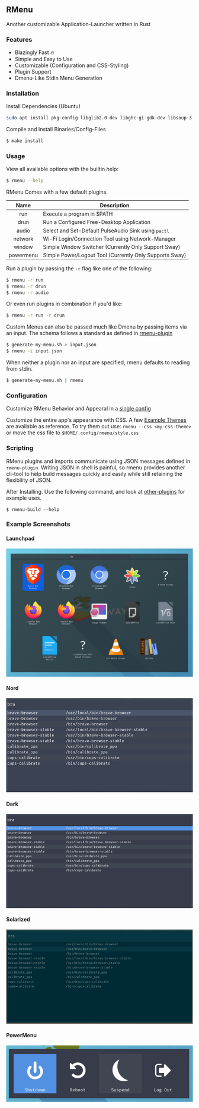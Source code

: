 ## RMenu

<!--
 TODO: improve documentation:
  2. explain exchange format and rmenu-build tool
  3. include more examples including fullscreen/transparent app-window
-->

Another customizable Application-Launcher written in Rust

### Features

- Blazingly Fast 🔥
- Simple and Easy to Use
- Customizable (Configuration and CSS-Styling)
- Plugin Support
- Dmenu-Like Stdin Menu Generation

### Installation

Install Dependencies (Ubuntu)

```bash
sudo apt install pkg-config libglib2.0-dev libghc-gi-gdk-dev libsoup-3.0-dev libjavascriptcoregtk-4.1-dev libwebkit2gtk-4.1-dev libnm-dev
```

Compile and Install Binaries/Config-Files

```bash
$ make install
```

### Usage

View all available options with the builtin help:

```bash
$ rmenu --help
```

RMenu Comes with a few default plugins.

|   Name    | Description                                             |
| :-------: | ------------------------------------------------------- |
|    run    | Execute a program in $PATH                              |
|   drun    | Run a Configured Free-Desktop Application               |
|   audio   | Select and Set-Default PulseAudio Sink using `pactl`    |
|  network  | Wi-Fi Login/Connection Tool using Network-Manager       |
|  window   | Simple Window Switcher (Currently Only Support Sway)    |
| powermenu | Simple Power/Logout Tool (Currently Only Supports Sway) |

Run a plugin by passing the `-r` flag like one of the following:

```bash
$ rmenu -r run
$ rmenu -r drun
$ rmenu -r audio
```

Or even run plugins in combination if you'd like:

```bash
$ rmenu -r run -r drun
```

Custom Menus can also be passed much like Dmenu by passing items via an input.
The schema follows a standard as defined in [rmenu-plugin](./rmenu-plugin)

```bash
$ generate-my-menu.sh > input.json
$ rmenu -i input.json
```

When neither a plugin nor an input are specified, rmenu defaults to reading from
stdin.

```bash
$ generate-my-menu.sh | rmenu
```

### Configuration

Customize RMenu Behavior and Appearal in a
[single config](./rmenu/public/config.yaml)

Customize the entire app's appearance with CSS. A few
[Example Themes](./themes/) are available as reference. To try them out use:
`rmenu --css <my-css-theme>` or move the css file to
`$HOME/.config/rmenu/style.css`

### Scripting

RMenu plugins and imports communicate using JSON messages defined in
`rmenu-plugin`. Writing JSON in shell is painful, so rmenu provides another
cli-tool to help build messages quickly and easily while still retaining the
flexibility of JSON.

After Installing. Use the following command, and look at
[other-plugins](./other-plugins) for example uses.

```
$ rmenu-build --help
```

### Example Screenshots

#### Launchpad

![launchpad](./screenshots/launchpad.png)

#### Nord

![nord](./screenshots/nord.png)

#### Dark

![dark](./screenshots/dark.png)

#### Solarized

![solzarized](./screenshots/solarized.png)

#### PowerMenu

![powermenu](./screenshots/powermenu.png)
